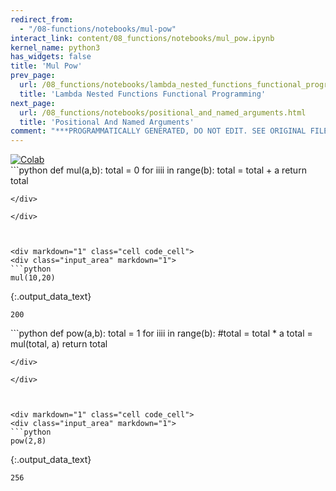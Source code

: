 ```yaml
---
redirect_from:
  - "/08-functions/notebooks/mul-pow"
interact_link: content/08_functions/notebooks/mul_pow.ipynb
kernel_name: python3
has_widgets: false
title: 'Mul Pow'
prev_page:
  url: /08_functions/notebooks/lambda_nested_functions_functional_programming.html
  title: 'Lambda Nested Functions Functional Programming'
next_page:
  url: /08_functions/notebooks/positional_and_named_arguments.html
  title: 'Positional And Named Arguments'
comment: "***PROGRAMMATICALLY GENERATED, DO NOT EDIT. SEE ORIGINAL FILES IN /content***"
---
```

<a href="https://colab.research.google.com/github/aviadr1/learn-python/blob/master/live%20class%20demonstrations/lesson%2008%20-%20mul%2C%20pow.ipynb" target="_blank">
<img src="https://colab.research.google.com/assets/colab-badge.svg" 
     title="Open this file in Google Colab" alt="Colab"/>
</a>




<div markdown="1" class="cell code_cell">
<div class="input_area" markdown="1">
```python
def mul(a,b):
    total = 0
    for iiii in range(b):
        total = total + a
    return total


```
</div>

</div>



<div markdown="1" class="cell code_cell">
<div class="input_area" markdown="1">
```python
mul(10,20)

```
</div>

<div class="output_wrapper" markdown="1">
<div class="output_subarea" markdown="1">


{:.output_data_text}
```
200
```


</div>
</div>
</div>



<div markdown="1" class="cell code_cell">
<div class="input_area" markdown="1">
```python
def pow(a,b):
    total = 1
    for iiii in range(b):
        #total = total * a
        total = mul(total, a)
    return total

```
</div>

</div>



<div markdown="1" class="cell code_cell">
<div class="input_area" markdown="1">
```python
pow(2,8)

```
</div>

<div class="output_wrapper" markdown="1">
<div class="output_subarea" markdown="1">


{:.output_data_text}
```
256
```


</div>
</div>
</div>

